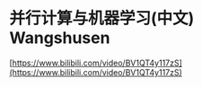 # 并行计算与机器学习(中文) Wangshusen

[https://www.bilibili.com/video/BV1QT4y117zS](https://www.bilibili.com/video/BV1QT4y117zS)